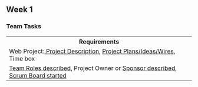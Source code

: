 ## Week 1
### Team Tasks
<table>
   <tr>
    <th>Requirements</th>
   </tr>
   <tr>
    <td> Web Project:<a href="https://github.com/sanvi1855544/testprep/wiki/Project-Description"> Project Description</a>, <a href="https://github.com/sanvi1855544/testprep/wiki/Project-Plans,-Ideas,-Wires">Project Plans/Ideas/Wires</a>, Time box </td>
  </tr>
  <tr>
    <td> <a href="https://github.com/sanvi1855544/testprep#readme">Team Roles described</a>, Project Owner or <a href="https://github.com/sanvi1855544/testprep/wiki/Project-Description">Sponsor described</a>, <a href="https://github.com/sanvi1855544/testprep/projects/1">Scrum Board started</a> </td>
  </tr>
  
</table>
